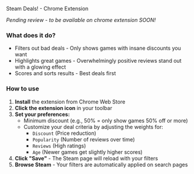 Steam Deals! - Chrome Extension

*Pending review - to be available on chrome extension SOON!*

### What does it do?
- Filters out bad deals - Only shows games with insane discounts you want
- Highlights great games - Overwhelmingly positive reviews stand out with a glowing effect
- Scores and sorts results - Best deals first

### How to use
1. **Install** the extension from Chrome Web Store
2. **Click the extension icon** in your toolbar
3. **Set your preferences:**
   - Minimum discount (e.g., 50% = only show games 50% off or more)
   - Customize your deal criteria by adjusting the weights for:
     - `Discount` (Price reduction)
     - `Popularity` (Number of reviews over time)
     - `Reviews` (High ratings)
     - `Age` (Newer games get slightly higher scores)
4. **Click "Save"** - The Steam page will reload with your filters
5. **Browse Steam** - Your filters are automatically applied on search pages